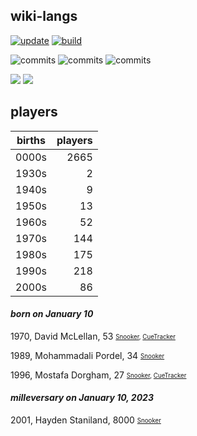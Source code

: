 ## wiki-langs
[![update](https://github.com/dreamerminsk/wiki-langs/actions/workflows/update-tables.yml/badge.svg)](https://github.com/dreamerminsk/wiki-langs/actions/workflows/update-tables.yml)
[![build](https://github.com/dreamerminsk/wiki-langs/actions/workflows/build.yml/badge.svg)](https://github.com/dreamerminsk/wiki-langs/actions/workflows/build.yml)

![commits](https://img.shields.io/github/commit-activity/y/dreamerminsk/wiki-langs)
![commits](https://img.shields.io/github/commit-activity/m/dreamerminsk/wiki-langs)
![commits](https://img.shields.io/github/commit-activity/w/dreamerminsk/wiki-langs)

![](https://img.shields.io/github/languages/code-size/dreamerminsk/wiki-langs)
![](https://img.shields.io/github/repo-size/dreamerminsk/wiki-langs)

## players
| births | players |
| :----: | ------: |
| 0000s | 2665 |
| 1930s | 2 |
| 1940s | 9 |
| 1950s | 13 |
| 1960s | 52 |
| 1970s | 144 |
| 1980s | 175 |
| 1990s | 218 |
| 2000s | 86 |

#### ***born on January 10***
1970, David McLellan, 53 <sub><sup>[Snooker](http://www.snooker.org/res/index.asp?player=525), [CueTracker](http://cuetracker.net/Players/david-mclellan/)</sup></sub>

1989, Mohammadali Pordel, 34 <sub><sup>[Snooker](http://www.snooker.org/res/index.asp?player=2334)</sup></sub>

1996, Mostafa Dorgham, 27 <sub><sup>[Snooker](http://www.snooker.org/res/index.asp?player=1844), [CueTracker](http://cuetracker.net/Players/mostafa-dorgham/)</sup></sub>


#### ***milleversary on January 10, 2023***
2001, Hayden Staniland, 8000 <sub><sup>[Snooker](http://www.snooker.org/res/index.asp?player=2747)</sup></sub>



